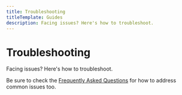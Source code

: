 ```yaml
---
title: Troubleshooting
titleTemplate: Guides
description: Facing issues? Here's how to troubleshoot.
---
```


# Troubleshooting

Facing issues? Here's how to troubleshoot.

Be sure to check the [Frequently Asked Questions](/docs/faq/general) for how to address common issues too.


